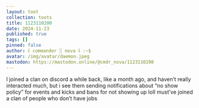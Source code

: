 ```yaml
---
layout: toot
collection: toots
title: 1123110200
date: 2024-11-23
published: true
tags: []
pinned: false
author: ⸸ commander ░ nova ⸸ :~$
avatar: /img/avatar/daemon.jpeg
mastodon: https://mastodon.online/@cmdr_nova/1123110200
---
```


I joined a clan on discord a while back, like a month ago, and haven’t really interacted much, but i see them sending notifications about “no show policy” for events and kicks and bans for not showing up lolI must’ve joined a clan of people who don’t have jobs
